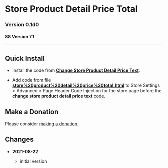 # Store Product Detail Price Total

### Version 0.1d0

#### SS Version 7.1

---

## Quick Install

* Install the code from
  **[Change Store Product Detail Price Text](https://github.com/tomsWebConsulting/twcsl/tree/main/Change%20Store%20Product%20Detail%20Price%20Text#change-store-product-detail-price-text)**.
  
* Add code from file
  **[store%20product%20detail%20price%20total.html](store%20product%20detail%20price%20total.html#L1)**
  to Store Settings > Advanced > Page Header Code Injection for the store page
  before the **change store product detail price text** code.
  
## Make a Donation

Please consider [making a donation](https://github.com/tomsWebConsulting/twcsl#make-a-donation).

## Changes

<!-- * **2021-08-15**
  
  * added kill upon user action
  * bumped version to 0.2d0
  -->
* **2021-08-22**
  
  * initial version
